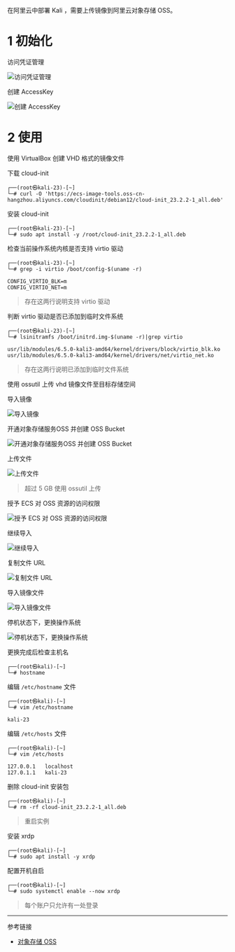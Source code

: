 在阿里云中部署 Kali ，需要上传镜像到阿里云对象存储 OSS。

# 1 初始化

访问凭证管理

![访问凭证管理](./../../../../../images/%E4%B8%8A%E4%BC%A0%E9%95%9C%E5%83%8F%E5%88%B0%E9%98%BF%E9%87%8C%E4%BA%91%E5%AF%B9%E8%B1%A1%E5%AD%98%E5%82%A8%20OSS/%E8%AE%BF%E9%97%AE%E5%87%AD%E8%AF%81%E7%AE%A1%E7%90%86.png)

创建 AccessKey

![创建 AccessKey](./../../../../../images/%E4%B8%8A%E4%BC%A0%E9%95%9C%E5%83%8F%E5%88%B0%E9%98%BF%E9%87%8C%E4%BA%91%E5%AF%B9%E8%B1%A1%E5%AD%98%E5%82%A8%20OSS/%E5%88%9B%E5%BB%BA%20AccessKey.png)

# 2 使用

使用 VirtualBox 创建 VHD 格式的镜像文件

下载 cloud-init

```shell
┌──(root㉿kali-23)-[~]
└─# curl -O 'https://ecs-image-tools.oss-cn-hangzhou.aliyuncs.com/cloudinit/debian12/cloud-init_23.2.2-1_all.deb'
```

安装 cloud-init

```shell
┌──(root㉿kali-23)-[~]
└─# sudo apt install -y /root/cloud-init_23.2.2-1_all.deb
```

检查当前操作系统内核是否支持 virtio 驱动

```shell
┌──(root㉿kali-23)-[~]
└─# grep -i virtio /boot/config-$(uname -r)
```

```
CONFIG_VIRTIO_BLK=m
CONFIG_VIRTIO_NET=m
```

> 存在这两行说明支持 virtio 驱动

判断 virtio 驱动是否已添加到临时文件系统

```shell
┌──(root㉿kali-23)-[~]
└─# lsinitramfs /boot/initrd.img-$(uname -r)|grep virtio
```

```
usr/lib/modules/6.5.0-kali3-amd64/kernel/drivers/block/virtio_blk.ko
usr/lib/modules/6.5.0-kali3-amd64/kernel/drivers/net/virtio_net.ko
```

> 存在这两行说明已添加到临时文件系统

使用 ossutil 上传 vhd 镜像文件至目标存储空间

导入镜像

![导入镜像](./../../../../../images/%E4%B8%8A%E4%BC%A0%E9%95%9C%E5%83%8F%E5%88%B0%E9%98%BF%E9%87%8C%E4%BA%91%E5%AF%B9%E8%B1%A1%E5%AD%98%E5%82%A8%20OSS/%E5%AF%BC%E5%85%A5%E9%95%9C%E5%83%8F.png)

开通对象存储服务OSS 并创建  OSS Bucket

![开通对象存储服务OSS 并创建  OSS Bucket](./../../../../../images/%E4%B8%8A%E4%BC%A0%E9%95%9C%E5%83%8F%E5%88%B0%E9%98%BF%E9%87%8C%E4%BA%91%E5%AF%B9%E8%B1%A1%E5%AD%98%E5%82%A8%20OSS/%E5%BC%80%E9%80%9A%E5%AF%B9%E8%B1%A1%E5%AD%98%E5%82%A8%E6%9C%8D%E5%8A%A1OSS%20%E5%B9%B6%E5%88%9B%E5%BB%BA%20%20OSS%20Bucket.png)

上传文件

![上传文件](./../../../../../images/%E4%B8%8A%E4%BC%A0%E9%95%9C%E5%83%8F%E5%88%B0%E9%98%BF%E9%87%8C%E4%BA%91%E5%AF%B9%E8%B1%A1%E5%AD%98%E5%82%A8%20OSS/%E4%B8%8A%E4%BC%A0%E6%96%87%E4%BB%B6.png)

> 超过 5 GB 使用 ossutil 上传

授予 ECS 对 OSS 资源的访问权限

![授予 ECS 对 OSS 资源的访问权限](./../../../../../images/%E4%B8%8A%E4%BC%A0%E9%95%9C%E5%83%8F%E5%88%B0%E9%98%BF%E9%87%8C%E4%BA%91%E5%AF%B9%E8%B1%A1%E5%AD%98%E5%82%A8%20OSS/%E6%8E%88%E4%BA%88%20ECS%20%E5%AF%B9%20OSS%20%E8%B5%84%E6%BA%90%E7%9A%84%E8%AE%BF%E9%97%AE%E6%9D%83%E9%99%90.png)

继续导入

![继续导入](./../../../../../images/%E4%B8%8A%E4%BC%A0%E9%95%9C%E5%83%8F%E5%88%B0%E9%98%BF%E9%87%8C%E4%BA%91%E5%AF%B9%E8%B1%A1%E5%AD%98%E5%82%A8%20OSS/%E7%BB%A7%E7%BB%AD%E5%AF%BC%E5%85%A5.png)

复制文件 URL

![复制文件 URL](./../../../../../images/%E4%B8%8A%E4%BC%A0%E9%95%9C%E5%83%8F%E5%88%B0%E9%98%BF%E9%87%8C%E4%BA%91%E5%AF%B9%E8%B1%A1%E5%AD%98%E5%82%A8%20OSS/%E5%A4%8D%E5%88%B6%E6%96%87%E4%BB%B6%20URL.png)

导入镜像文件

![导入镜像文件](./../../../../../images/%E4%B8%8A%E4%BC%A0%E9%95%9C%E5%83%8F%E5%88%B0%E9%98%BF%E9%87%8C%E4%BA%91%E5%AF%B9%E8%B1%A1%E5%AD%98%E5%82%A8%20OSS/%E5%AF%BC%E5%85%A5%E9%95%9C%E5%83%8F%E6%96%87%E4%BB%B6.png)

停机状态下，更换操作系统

![停机状态下，更换操作系统](./../../../../../images/%E4%B8%8A%E4%BC%A0%E9%95%9C%E5%83%8F%E5%88%B0%E9%98%BF%E9%87%8C%E4%BA%91%E5%AF%B9%E8%B1%A1%E5%AD%98%E5%82%A8%20OSS/%E5%81%9C%E6%9C%BA%E7%8A%B6%E6%80%81%E4%B8%8B%EF%BC%8C%E6%9B%B4%E6%8D%A2%E6%93%8D%E4%BD%9C%E7%B3%BB%E7%BB%9F.png)

更换完成后检查主机名

```shell
┌──(root㉿kali)-[~]
└─# hostname
```

编辑 `/etc/hostname` 文件

```shell
┌──(root㉿kali)-[~]
└─# vim /etc/hostname
```

```
kali-23
```

编辑 `/etc/hosts` 文件

```shell
┌──(root㉿kali)-[~]
└─# vim /etc/hosts
```

```shell
127.0.0.1   localhost
127.0.1.1   kali-23
```

删除 cloud-init 安装包

```shell
┌──(root㉿kali)-[~]
└─# rm -rf cloud-init_23.2.2-1_all.deb
```

> 重启实例

安装 xrdp

```shell
┌──(root㉿kali)-[~]
└─# sudo apt install -y xrdp
```

配置开机自启

```shell
┌──(root㉿kali)-[~]
└─# sudo systemctl enable --now xrdp
```

> 每个账户只允许有一处登录

---

参考链接

- [对象存储 OSS](https://www.aliyun.com/product/oss/)
